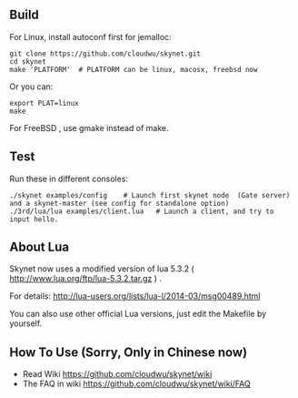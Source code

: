 ## Build

For Linux, install autoconf first for jemalloc:

```
git clone https://github.com/cloudwu/skynet.git
cd skynet
make 'PLATFORM'  # PLATFORM can be linux, macosx, freebsd now
```

Or you can:

```
export PLAT=linux
make
```

For FreeBSD , use gmake instead of make.

## Test

Run these in different consoles:

```
./skynet examples/config	# Launch first skynet node  (Gate server) and a skynet-master (see config for standalone option)
./3rd/lua/lua examples/client.lua 	# Launch a client, and try to input hello.
```

## About Lua

Skynet now uses a modified version of lua 5.3.2 ( http://www.lua.org/ftp/lua-5.3.2.tar.gz ) .

For details: http://lua-users.org/lists/lua-l/2014-03/msg00489.html

You can also use other official Lua versions, just edit the Makefile by yourself.

## How To Use (Sorry, Only in Chinese now)

* Read Wiki https://github.com/cloudwu/skynet/wiki
* The FAQ in wiki https://github.com/cloudwu/skynet/wiki/FAQ
